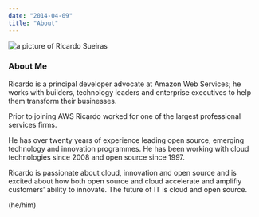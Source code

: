```yaml
---
date: "2014-04-09"
title: "About"
---
```


![a picture of Ricardo Sueiras](https://assets.about.me/background/users/w/a/s/wasp_1630918562_691.jpg)

### About Me

Ricardo is a principal developer advocate at Amazon Web Services; he works with builders, technology leaders and enterprise executives to help them transform their businesses.

Prior to joining AWS Ricardo worked for one of the largest professional services firms.

He has over twenty years of experience leading open source, emerging technology and innovation programmes. He has been working with cloud technologies since 2008 and open source since 1997.

Ricardo is passionate about cloud, innovation and open source and is excited about how both open source and cloud accelerate and amplifiy customers’ ability to innovate. The future of IT is cloud and open source.

(he/him)

